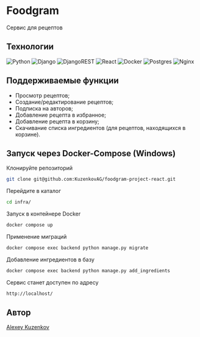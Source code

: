 # Foodgram
Сервис для рецептов


## Технологии

![Python](https://img.shields.io/badge/python-3670A0?style=for-the-badge&logo=python&logoColor=ffdd54)
![Django](https://img.shields.io/badge/django-%23092E20.svg?style=for-the-badge&logo=django&logoColor=white)
![DjangoREST](https://img.shields.io/badge/DJANGO-REST-ff1709?style=for-the-badge&logo=django&logoColor=white&color=ff1709&labelColor=gray)
![React](https://img.shields.io/badge/react-%2320232a.svg?style=for-the-badge&logo=react&logoColor=%2361DAFB)
![Docker](https://img.shields.io/badge/docker-%230db7ed.svg?style=for-the-badge&logo=docker&logoColor=white)
![Postgres](https://img.shields.io/badge/postgres-%23316192.svg?style=for-the-badge&logo=postgresql&logoColor=white)
![Nginx](https://img.shields.io/badge/nginx-%23009639.svg?style=for-the-badge&logo=nginx&logoColor=white)

## Поддерживаемые функции
- Просмотр рецептов;
- Создание/редактирование рецептов;
- Подписка на авторов;
- Добавление рецепта в избранное;
- Добавление рецепта в корзину;
- Скачивание списка ингредиентов (для рецептов, находящихся в корзине).

## Запуск через Docker-Compose (Windows)
Клонируйте репозиторий
```sh
git clone git@github.com:KuzenkovAG/foodgram-project-react.git
```
Перейдите в каталог
```sh
cd infra/
```
Запуск в контейнере Docker
```sh
docker compose up
```
Применение миграций
```sh
docker compose exec backend python manage.py migrate
```
Добавление ингредиентов в базу
```sh
docker compose exec backend python manage.py add_ingredients
```
Сервис станет доступен по адресу
```sh
http://localhost/
```


## Автор
[Alexey Kuzenkov]


   [Alexey Kuzenkov]: <https://github.com/KuzenkovAG>
